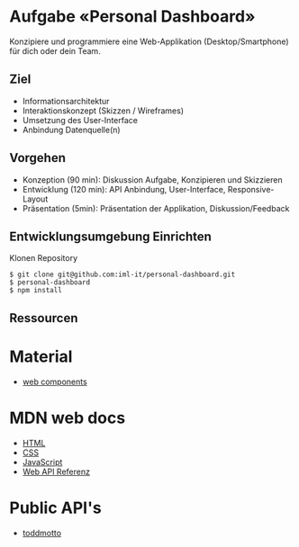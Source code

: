 # Aufgabe «Personal Dashboard»
Konzipiere und programmiere eine Web-Applikation (Desktop/Smartphone) für dich oder dein Team.

## Ziel
* Informationsarchitektur
* Interaktionskonzept (Skizzen / Wireframes)
* Umsetzung des User-Interface
* Anbindung Datenquelle(n)

## Vorgehen
* Konzeption (90 min): Diskussion Aufgabe, Konzipieren und Skizzieren
* Entwicklung (120 min): API Anbindung, User-Interface, Responsive-Layout
* Präsentation (5min): Präsentation der Applikation, Diskussion/Feedback

## Entwicklungsumgebung Einrichten

Klonen Repository
```shell
$ git clone git@github.com:iml-it/personal-dashboard.git
$ personal-dashboard
$ npm install
```

## Ressourcen

# Material

* [web components](https://material.io/develop/web/)

# MDN web docs

* [HTML](https://developer.mozilla.org/de/docs/Web/HTML)
* [CSS](https://developer.mozilla.org/de/docs/Web/CSS)
* [JavaScript](https://developer.mozilla.org/de/docs/Web/JavaScript)
* [Web API Referenz](https://developer.mozilla.org/de/docs/Web/API)

# Public API's

* [toddmotto](https://github.com/toddmotto/public-apis#machine-learning)
